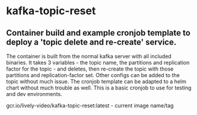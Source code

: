 # kafka-topic-reset

## Container build and example cronjob template to deploy a 'topic delete and re-create' service.

The container is built from the normal kafka server with all included binaries.  It takes 3 variables - the topic name, the partitions and replication factor for the topic - and deletes, then re-create the topic with those partitions and replication-factor set.  Other configs can be added to the topic without much issue.  The cronjob template can be adapted to a helm chart without much trouble as well.  This is a basic cronjob to use for testing and dev environments.

 gcr.io/lively-video/kafka-topic-reset:latest - current image name/tag 